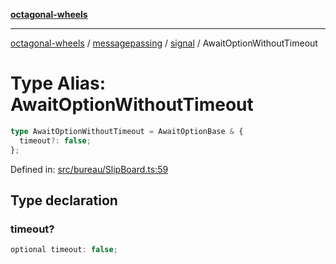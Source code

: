 [**octagonal-wheels**](../../../README.md)

***

[octagonal-wheels](../../../modules.md) / [messagepassing](../../README.md) / [signal](../README.md) / AwaitOptionWithoutTimeout

# Type Alias: AwaitOptionWithoutTimeout

```ts
type AwaitOptionWithoutTimeout = AwaitOptionBase & {
  timeout?: false;
};
```

Defined in: [src/bureau/SlipBoard.ts:59](https://github.com/vrtmrz/octagonal-wheels/blob/main/src/bureau/SlipBoard.ts#L59)

## Type declaration

### timeout?

```ts
optional timeout: false;
```
